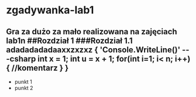 # zgadywanka-lab1
Gra za dużo za mało realizowana na zajęciach lab1n
##Rozdział 1
###Rozdział 1.1
adadadadadaaxxzxzxz
{
'Console.WriteLine()'
---csharp
int x = 1;
int u = x + 1;
for(int i=1; i< n; i++)
{
//komentarz
}
}
---
- punkt 1
- punkt 2
